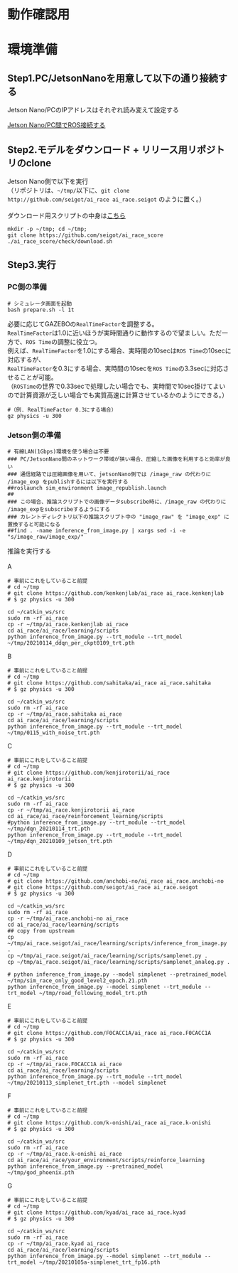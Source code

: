 # 動作確認用

# 環境準備
## Step1.PC/JetsonNanoを用意して以下の通り接続する <br>

Jetson Nano/PCのIPアドレスはそれぞれ読み変えて設定する

[Jetson Nano/PC間でROS接続する](https://qiita.com/seigot/items/a6eaebccfd427bb315b4)

## Step2.モデルをダウンロード + リリース用リポジトリのclone

Jetson Nano側で以下を実行<br>
（リポジトリは、`~/tmp/`以下に、`git clone http://github.com/seigot/ai_race ai_race.seigot` のように置く。）<br>
<br>
ダウンロード用スクリプトの中身は[こちら](https://github.com/seigot/ai_race_score/blob/main/check/download.sh)<br>

```
mkdir -p ~/tmp; cd ~/tmp;
git clone https://github.com/seigot/ai_race_score
./ai_race_score/check/download.sh
```

## Step3.実行

### PC側の準備

```
# シミュレータ画面を起動
bash prepare.sh -l 1t
```

必要に応じてGAZEBOの`RealTimeFactor`を調整する。<br>
`RealTimeFactor`は1.0に近いほうが実時間通りに動作するので望ましい。ただ一方で、`ROS Time`の調整に役立つ。<br>
例えば、`RealTimeFactor`を1.0にする場合、実時間の10secは`ROS Time`の10secに対応するが、<br>
`RealTimeFactor`を0.3にする場合、実時間の10secを`ROS Time`の3.3secに対応させることが可能。<br>
（`ROSTime`の世界で0.33secで処理したい場合でも、実時間で10sec掛けてよいので計算資源が乏しい場合でも実質高速に計算させているかのようにできる。）<br>

```
#（例. RealTimeFactor 0.3にする場合）
gz physics -u 300
```

### Jetson側の準備

```
# 有線LAN(1Gbps)環境を使う場合は不要
### PC/JetsonNano間のネットワーク帯域が狭い場合、圧縮した画像を利用すると効率が良い
### 通信経路では圧縮画像を用いて、jetsonNano側では /image_raw の代わりに /image_exp をpublishするには以下を実行する
##roslaunch sim_environment image_republish.launch
##
### この場合、推論スクリプトでの画像データsubscribe時に、/image_raw の代わりに /image_expをsubscribeするようにする
### カレントディレクトリ以下の推論スクリプト中の "image_raw" を "image_exp" に置換すると可能になる
##find . -name inference_from_image.py | xargs sed -i -e "s/image_raw/image_exp/"
```

推論を実行する<br>
<br>
A

```
# 事前にこれをしていること前提
# cd ~/tmp
# git clone https://github.com/kenkenjlab/ai_race ai_race.kenkenjlab
# $ gz physics -u 300

cd ~/catkin_ws/src
sudo rm -rf ai_race
cp -r ~/tmp/ai_race.kenkenjlab ai_race
cd ai_race/ai_race/learning/scripts
python inference_from_image.py --trt_module --trt_model ~/tmp/20210114_ddqn_per_ckpt0109_trt.pth
```

B
```
# 事前にこれをしていること前提
# cd ~/tmp
# git clone https://github.com/sahitaka/ai_race ai_race.sahitaka
# $ gz physics -u 300

cd ~/catkin_ws/src
sudo rm -rf ai_race
cp -r ~/tmp/ai_race.sahitaka ai_race
cd ai_race/ai_race/learning/scripts
python inference_from_image.py --trt_module --trt_model ~/tmp/0115_with_noise_trt.pth
```

C

```
# 事前にこれをしていること前提
# cd ~/tmp
# git clone https://github.com/kenjirotorii/ai_race ai_race.kenjirotorii
# $ gz physics -u 300

cd ~/catkin_ws/src
sudo rm -rf ai_race
cp -r ~/tmp/ai_race.kenjirotorii ai_race
cd ai_race/ai_race/reinforcement_learning/scripts
#python inference_from_image.py --trt_module --trt_model ~/tmp/dqn_20210114_trt.pth
python inference_from_image.py --trt_module --trt_model ~/tmp/dqn_20210109_jetson_trt.pth
```

D

```
# 事前にこれをしていること前提
# cd ~/tmp
# git clone https://github.com/anchobi-no/ai_race ai_race.anchobi-no
# git clone https://github.com/seigot/ai_race ai_race.seigot
# $ gz physics -u 300

cd ~/catkin_ws/src
sudo rm -rf ai_race
cp -r ~/tmp/ai_race.anchobi-no ai_race
cd ai_race/ai_race/learning/scripts
## copy from upstream
cp ~/tmp/ai_race.seigot/ai_race/learning/scripts/inference_from_image.py .
cp ~/tmp/ai_race.seigot/ai_race/learning/scripts/samplenet.py .
cp ~/tmp/ai_race.seigot/ai_race/learning/scripts/samplenet_analog.py .

# python inference_from_image.py --model simplenet --pretrained_model ~/tmp/sim_race_only_good_level2_epoch.21.pth
python inference_from_image.py --model simplenet --trt_module --trt_model ~/tmp/road_following_model_trt.pth
```

E

```
# 事前にこれをしていること前提
# cd ~/tmp
# git clone https://github.com/F0CACC1A/ai_race ai_race.F0CACC1A
# $ gz physics -u 300

cd ~/catkin_ws/src
sudo rm -rf ai_race
cp -r ~/tmp/ai_race.F0CACC1A ai_race
cd ai_race/ai_race/learning/scripts
python inference_from_image.py --trt_module --trt_model ~/tmp/20210113_simplenet_trt.pth --model simplenet
```

F

```
# 事前にこれをしていること前提
# cd ~/tmp
# git clone https://github.com/k-onishi/ai_race ai_race.k-onishi
# $ gz physics -u 300

cd ~/catkin_ws/src
sudo rm -rf ai_race
cp -r ~/tmp/ai_race.k-onishi ai_race
cd ai_race/ai_race/your_environment/scripts/reinforce_learning
python inference_from_image.py --pretrained_model ~/tmp/god_phoenix.pth
```

G

```
# 事前にこれをしていること前提
# cd ~/tmp
# git clone https://github.com/kyad/ai_race ai_race.kyad
# $ gz physics -u 300

cd ~/catkin_ws/src
sudo rm -rf ai_race
cp -r ~/tmp/ai_race.kyad ai_race
cd ai_race/ai_race/learning/scripts 
python inference_from_image.py --model simplenet --trt_module --trt_model ~/tmp/20210105a-simplenet_trt_fp16.pth
```
